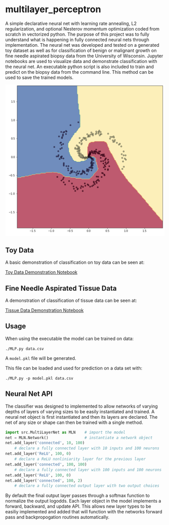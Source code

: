 # multilayer_perceptron
A simple declarative neural net with learning rate annealing, L2 regularization, and optional Nesterov momentum optimization coded from scratch in vectorized python.
The purpose of this project was to fully understand what is happening in fully connected neural nets through implementation. The neural net was developed and tested on a generated toy dataset as well as for classification of benign or malignant growth on fine needle aspirated biopsy data from the University of Wisconsin.
Jupyter notebooks are used to visualize data and demonstrate classification with the neural net. An executable python script is also included to train and predict on the biopsy data from the command line. This method can be used to save the trained models.

![Neural Net Classifier](img/img.png)

## Toy Data
A basic demonstration of classification on toy data can be seen at:

[Toy Data Demonstration Notebook](multilayer_net_demo.ipynb)

## Fine Needle Aspirated Tissue Data
A demonstration of classification of tissue data can be seen at:

[Tissue Data Demonstration Notebook](multilayer_perceptron_fine_needle.ipynb)

## Usage
When using the executable the model can be trained on data:

`./MLP.py data.csv`

A `model.pkl` file will be generated.

This file can be loaded and used for prediction on a data set with:

`./MLP.py -p model.pkl data.csv`

## Neural Net API
The classifier was designed to implemented to allow networks of varying depths of layers of varying sizes to be easily instantiated and trained. A neural net object is first instantiated and then its layers are declared. The net of any size or shape can then be trained with a single method.

```python
import src.MultiLayerNet as MLN    # import the model
net = MLN.Network()                # instantiate a network object
net.add_layer('connected', 10, 100)
	# declare a fully connected layer with 10 inputs and 100 neurons
net.add_layer('ReLU', 100, 0)
	# declare a ReLU nonliniarity layer for the previous layer
net.add_layer('connected', 100, 100)
	# declare a fully connected layer with 100 inputs and 100 neurons
net.add_layer('ReLU', 100, 0)
net.add_layer('connected', 100, 2)
	# declare a fully connected output layer with two output choices
```

By default the final output layer passes through a softmax function to normalize the output logodds.
Each layer object in the model implements a forward, backward, and update API. This allows new layer types to be easiliy implemented and added that will function with the networks forward pass and backpropogation routines automatically.
